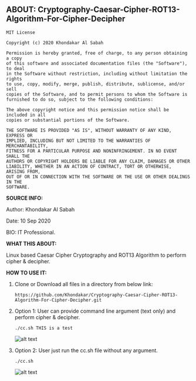 ## ABOUT: Cryptography-Caesar-Cipher-ROT13-Algorithm-For-Cipher-Decipher

```
MIT License

Copyright (c) 2020 Khondakar Al Sabah

Permission is hereby granted, free of charge, to any person obtaining a copy
of this software and associated documentation files (the "Software"), to deal
in the Software without restriction, including without limitation the rights
to use, copy, modify, merge, publish, distribute, sublicense, and/or sell
copies of the Software, and to permit persons to whom the Software is
furnished to do so, subject to the following conditions:

The above copyright notice and this permission notice shall be included in all
copies or substantial portions of the Software.

THE SOFTWARE IS PROVIDED "AS IS", WITHOUT WARRANTY OF ANY KIND, EXPRESS OR
IMPLIED, INCLUDING BUT NOT LIMITED TO THE WARRANTIES OF MERCHANTABILITY,
FITNESS FOR A PARTICULAR PURPOSE AND NONINFRINGEMENT. IN NO EVENT SHALL THE
AUTHORS OR COPYRIGHT HOLDERS BE LIABLE FOR ANY CLAIM, DAMAGES OR OTHER
LIABILITY, WHETHER IN AN ACTION OF CONTRACT, TORT OR OTHERWISE, ARISING FROM,
OUT OF OR IN CONNECTION WITH THE SOFTWARE OR THE USE OR OTHER DEALINGS IN THE
SOFTWARE.
```
       
**SOURCE INFO:**

Author: Khondakar Al Sabah

Date: 10 Sep 2020

BIO: IT Professional.


**WHAT THIS ABOUT:**


Linux based Caesar Cipher Cryptography and ROT13 Algorithm to perform cipher & decipher.


**HOW TO USE IT:**

1. Clone or Download all files in a directory from below link:

   ```https://github.com/Khondakar/Cryptography-Caesar-Cipher-ROT13-Algorithm-For-Cipher-Decipher.git```
   
2. Option 1: User can provide command line argument (text only) and perform cipher & decipher.

   ```./cc.sh THIS is a test```
   
   ![alt text](https://github.com/Khondakar/Cryptography-Caesar-Cipher-ROT13-Algorithm-For-Cipher-Decipher/blob/main/RunCmdlineArg.PNG)
   
3. Option 2: User just run the cc.sh file without any argument.

   ```./cc.sh```
   
   ![alt text](https://github.com/Khondakar/Cryptography-Caesar-Cipher-ROT13-Algorithm-For-Cipher-Decipher/blob/main/Menu.PNG)
